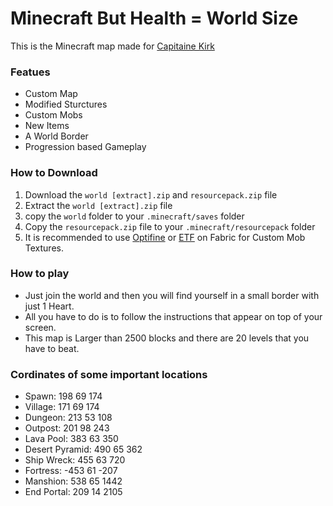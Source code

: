 # Minecraft But Health = World Size


This is the Minecraft map made for [Capitaine Kirk](https://www.youtube.com/@CapitaineKirk)

### Featues

- Custom Map
- Modified Sturctures
- Custom Mobs
- New Items
- A World Border
- Progression based Gameplay

### How to Download

1. Download the `world [extract].zip` and `resourcepack.zip` file
1. Extract the `world [extract].zip` file
1. copy the `world` folder to your `.minecraft/saves` folder
1. Copy the `resourcepack.zip` file to your `.minecraft/resourcepack` folder
1. It is recommended to use [Optifine](https://optifine.net) or [ETF](https://modrinth.com/mod/entitytexturefeatures) on Fabric for Custom Mob Textures.

### How to play

- Just join the world and then you will find yourself in a small border with just 1 Heart.
- All you have to do is to follow the instructions that appear on top of your screen.
- This map is Larger than 2500 blocks and there are 20 levels that you have to beat.

### Cordinates of some important locations

- Spawn: 198 69 174
- Village: 171 69 174
- Dungeon: 213 53 108
- Outpost: 201 98 243
- Lava Pool: 383 63 350
- Desert Pyramid: 490 65 362
- Ship Wreck: 455 63 720
- Fortress: -453 61 -207
- Manshion: 538 65 1442
- End Portal: 209 14 2105